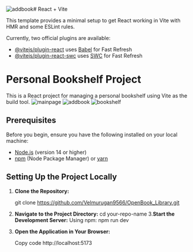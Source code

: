 ![addbook](https://github.com/Velmurugan9566/OpenBook_Library/assets/140421065/840d41e2-8db8-47d7-a09a-eb148233b585)# React + Vite

This template provides a minimal setup to get React working in Vite with HMR and some ESLint rules.

Currently, two official plugins are available:

- [@vitejs/plugin-react](https://github.com/vitejs/vite-plugin-react/blob/main/packages/plugin-react/README.md) uses [Babel](https://babeljs.io/) for Fast Refresh
- [@vitejs/plugin-react-swc](https://github.com/vitejs/vite-plugin-react-swc) uses [SWC](https://swc.rs/) for Fast Refresh

# Personal Bookshelf Project

This is a React project for managing a personal bookshelf using Vite as the build tool.
![mainpage](https://github.com/Velmurugan9566/OpenBook_Library/assets/140421065/6cd1302e-73f7-4cd6-b72a-0f87ca50d2a3)
![addbook](https://github.com/Velmurugan9566/OpenBook_Library/assets/140421065/581b441c-c1d7-492b-a08d-435af0e10abd)
![bookshelf](https://github.com/Velmurugan9566/OpenBook_Library/assets/140421065/e5bd795c-8194-4f04-8cba-5bd8ee95e53c)


## Prerequisites

Before you begin, ensure you have the following installed on your local machine:

- [Node.js](https://nodejs.org/) (version 14 or higher)
- [npm](https://www.npmjs.com/) (Node Package Manager) or [yarn](https://yarnpkg.com/)

## Setting Up the Project Locally

1. **Clone the Repository:**

   git clone https://github.com/Velmurugan9566/OpenBook_Library.git
2. **Navigate to the Project Directory:**
   cd your-repo-name
3.**Start the Development Server:**
    Using npm:
    npm run dev
4. **Open the Application in Your Browser:**

      Copy code
      http://localhost:5173
